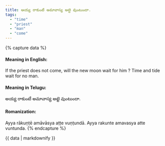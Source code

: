 ```yaml
---
title: అయ్య రాకుంటే అమావాస్య అట్టె వుంటుందా.
tags:
  - "time"
  - "priest"
  - "man"
  - "come"
---
```


{% capture data %}
#### Meaning in English:
If the priest does not come, will the new moon wait for him ?
Time and tide wait for no man.

#### Meaning in Telugu:
అయ్య రాకుంటే అమావాస్య అట్టె వుంటుందా.

#### Romanization:
Ayya rākuṇṭē amāvāsya aṭṭe vuṇṭundā.
Ayya rakunte amavasya atte vuntunda.
{% endcapture %}

{{ data | markdownify }}

